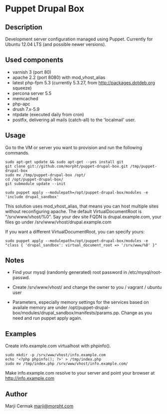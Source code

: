 # Puppet Drupal Box

## Description
Development server configuration managed using Puppet.
Currently for Ubuntu 12.04 LTS (and possible newer versions).

## Used components
-    varnish 3 (port 80)
-    apache 2.2  (port 8080) with mod_vhost_alias
-    latest php-fpm 5.3 (currently 5.3.27, from http://packages.dotdeb.org squeeze)
-    percona server 5.5
-    memcached
-    php-apc
-    drush 7.x-5.9
-    ntpdate (executed daily from cron)
-    postfix, delivering all mails (catch-all) to the 'localmail' user.

## Usage
Go to the VM or server you want to provision and run the following commands.

```
sudo apt-get update && sudo apt-get --yes install git
git clone git://github.com/morpht/puppet-drupal-box.git /tmp/puppet-drupal-box
sudo mv /tmp/puppet-drupal-box /opt/
cd /opt/puppet-drupal-box/
git submodule update --init

sudo puppet apply --modulepath=/opt/puppet-drupal-box/modules -e 'include drupal_sandbox'
```
This solution uses mod_vhost_alias, that means you can host multiple sites without reconfiguring apache.
The default VirtualDocumentRoot is "/srv/www/vhost/%0".
Say your dev site FQDN is drupal.example.com, your files go under /srv/www/vhost/drupal.example.com

If you want a different VirtualDocumentRoot, you can specify yours:
```
sudo puppet apply --modulepath=/opt/puppet-drupal-box/modules -e "class { 'drupal_sandbox': virtual_document_root => '/srv/www/%0' }"
```

## Notes
-   Find your mysql (randomly generated) root password in /etc/mysql/root-passwd.

-   Create /srv/www/vhost/ and change the owner to you / vagrant / ubuntu user

-   Parameters, especially memory settings for the services based on availale memory are under /opt/puppet-drupal-box/modules/drupal_sandbox/manifests/params.pp. Change as you need and run puppet apply again.

## Examples
Create info.example.com virtualhost with phpinfo().
```
sudo mkdir -p /srv/www/vhost/info.example.com
echo '<?php phpinfo(); ?>' > /tmp/index.php
sudo mv /tmp/index.php /srv/www/vhost/info.example.com/

```
Make info.example.com resolve to your server and point your browser at http://info.example.com

## Author
Marji Cermak <marji@morpht.com> 
